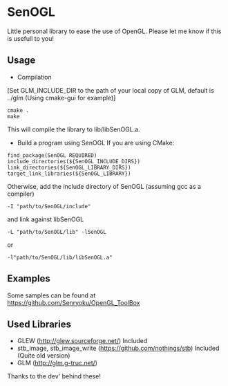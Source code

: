 # SenOGL

Little personal library to ease the use of OpenGL.
Please let me know if this is usefull to you!

## Usage

* Compilation

[Set GLM_INCLUDE_DIR to the path of your local copy of GLM, default is ../glm (Using cmake-gui for example)]

```
cmake . 
make
```
This will compile the library to lib/libSenOGL.a.

* Build a program using SenOGL
If you are using CMake:
```
find_package(SenOGL REQUIRED)
include_directories(${SenOGL_INCLUDE_DIRS})
link_directories(${SenOGL_LIBRARY_DIRS})
target_link_libraries(${SenOGL_LIBRARY})
```
Otherwise, add the include directory of SenOGL (assuming gcc as a compiler)
```
-I "path/to/SenOGL/include"
```
and link against libSenOGL
```
-L "path/to/SenOGL/lib" -lSenOGL
```
or
```
-l"path/to/SenOGL/lib/libSenOGL.a"
```	
## Examples

Some samples can be found at https://github.com/Senryoku/OpenGL_ToolBox

## Used Libraries

* GLEW (http://glew.sourceforge.net/) Included
* stb_image, stb_image_write (https://github.com/nothings/stb) Included (Quite old version)
* GLM (http://glm.g-truc.net/)

Thanks to the dev' behind these!
